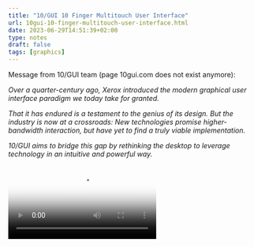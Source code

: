 ```yaml
---
title: "10/GUI 10 Finger Multitouch User Interface"
url: 10gui-10-finger-multitouch-user-interface.html
date: 2023-06-29T14:51:39+02:00
type: notes
draft: false
tags: [graphics]
---
```


Message from 10/GUI team (page 10gui.com does not exist anymore):

*Over a quarter-century ago, Xerox introduced the modern graphical user
interface paradigm we today take for granted.*

*That it has endured is a testament to the genius of its design. But the
industry is now at a crossroads: New technologies promise higher-bandwidth
interaction, but have yet to find a truly viable implementation.*

*10/GUI aims to bridge this gap by rethinking the desktop to leverage technology
in an intuitive and powerful way.*

<video
  poster="/notes/10gui-10-finger-multitouch-user-interface.jpg"
  src="/notes/10gui-10-finger-multitouch-user-interface.mp4"
  controls></video>
